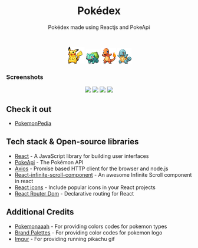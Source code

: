<h1 align="center">Pokédex</h1>
<p align="center">  
Pokédex made using Reactjs and PokeApi
</p>
</br>
<p align="center">
<img src="https://raw.githubusercontent.com/PokeAPI/sprites/master/sprites/pokemon/versions/generation-v/black-white/animated/25.gif" />
<img src="https://raw.githubusercontent.com/PokeAPI/sprites/master/sprites/pokemon/versions/generation-v/black-white/animated/1.gif" />
<img src="https://raw.githubusercontent.com/PokeAPI/sprites/master/sprites/pokemon/versions/generation-v/black-white/animated/4.gif" />
<img src="https://raw.githubusercontent.com/PokeAPI/sprites/master/sprites/pokemon/versions/generation-v/black-white/animated/7.gif" />
</p>

### Screenshots
<p align="center">
  <img src="https://user-images.githubusercontent.com/52043419/119086981-f6abad80-ba23-11eb-8464-dc3b6fb4f1a6.png" width="700px"/>
  <img src="https://user-images.githubusercontent.com/52043419/119086984-f7dcda80-ba23-11eb-80c2-4e9a2d908069.png" width="700px"/>
  <img src="https://user-images.githubusercontent.com/52043419/119086985-f7dcda80-ba23-11eb-8545-ec36831746fb.png" width="700px"/>
  <img src="https://user-images.githubusercontent.com/52043419/119086974-f4495380-ba23-11eb-96b9-5a894eddacfd.png" width="700px"/> 
</p>

## Check it out
- [PokemonPedia](https://pokemonpedia.netlify.app/)

## Tech stack & Open-source libraries
- [React](https://github.com/facebook/react/) - A JavaScript library for building user interfaces
- [PokeApi](https://github.com/PokeAPI/pokeapi) - The Pokémon API
- [Axios](https://github.com/axios/axios) - Promise based HTTP client for the browser and node.js
- [React-infinite-scroll-component](https://github.com/ankeetmaini/react-infinite-scroll-component) - An awesome Infinite Scroll component in react
- [React icons](https://github.com/react-icons/react-icons) - Include popular icons in your React projects 
- [React Router Dom](https://github.com/ReactTraining/react-router) - Declarative routing for React

## Additional Credits
- [Pokemonaaah](http://www.pokemonaaah.net/artsyfartsy/colordex/) - For providing colors codes for pokemon types
- [Brand Palettes](https://brandpalettes.com/pokemon-color-codes/) - For providing color codes for pokemon logo
- [Imgur](https://imgur.com/aMz1Qtu) - For providing running pikachu gif

